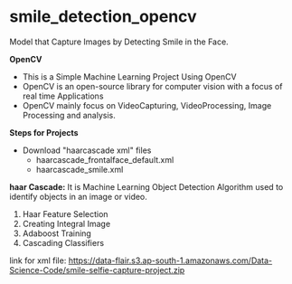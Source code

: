 # **smile_detection_opencv**
Model that Capture Images by Detecting Smile in the Face.

**OpenCV**
+ This is a Simple Machine Learning Project Using OpenCV
+ OpenCV is an open-source library for computer vision with a focus of real time 
  Applications
+ OpenCV mainly focus on VideoCapturing, VideoProcessing, Image Processing and 
  analysis.

**Steps for Projects**
+ Download "haarcascade xml" files
  + haarcascade_frontalface_default.xml
  + haarcascade_smile.xml
  
**haar Cascade:**
It is Machine Learning Object Detection Algorithm used to identify objects in
an image or video.

1. Haar Feature Selection
2. Creating Integral Image
3. Adaboost Training
4. Cascading Classifiers

link for xml file: https://data-flair.s3.ap-south-1.amazonaws.com/Data-Science-Code/smile-selfie-capture-project.zip
